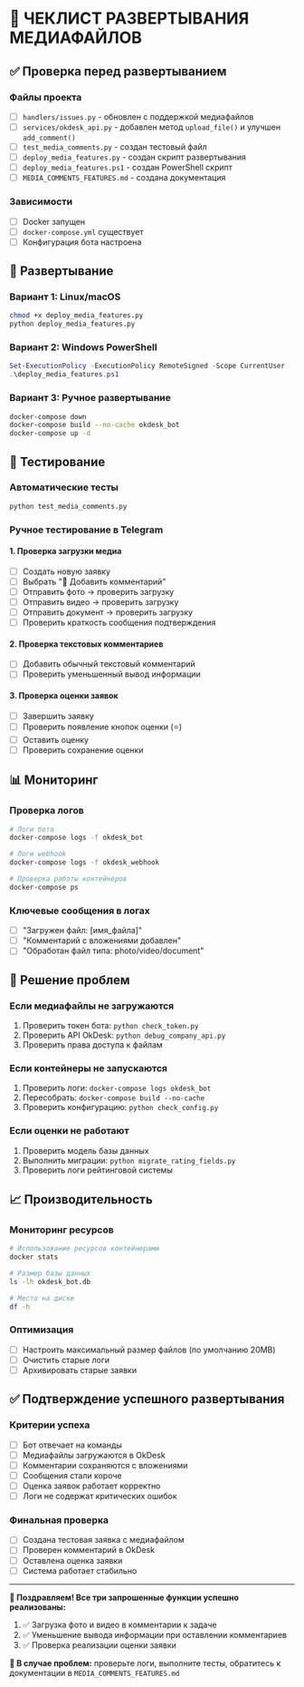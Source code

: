 # 🚀 ЧЕКЛИСТ РАЗВЕРТЫВАНИЯ МЕДИАФАЙЛОВ

## ✅ Проверка перед развертыванием

### Файлы проекта
- [ ] `handlers/issues.py` - обновлен с поддержкой медиафайлов
- [ ] `services/okdesk_api.py` - добавлен метод `upload_file()` и улучшен `add_comment()`
- [ ] `test_media_comments.py` - создан тестовый файл
- [ ] `deploy_media_features.py` - создан скрипт развертывания
- [ ] `deploy_media_features.ps1` - создан PowerShell скрипт
- [ ] `MEDIA_COMMENTS_FEATURES.md` - создана документация

### Зависимости
- [ ] Docker запущен
- [ ] `docker-compose.yml` существует
- [ ] Конфигурация бота настроена

## 🚀 Развертывание

### Вариант 1: Linux/macOS
```bash
chmod +x deploy_media_features.py
python deploy_media_features.py
```

### Вариант 2: Windows PowerShell
```powershell
Set-ExecutionPolicy -ExecutionPolicy RemoteSigned -Scope CurrentUser
.\deploy_media_features.ps1
```

### Вариант 3: Ручное развертывание
```bash
docker-compose down
docker-compose build --no-cache okdesk_bot
docker-compose up -d
```

## 🧪 Тестирование

### Автоматические тесты
```bash
python test_media_comments.py
```

### Ручное тестирование в Telegram

#### 1. Проверка загрузки медиа
- [ ] Создать новую заявку
- [ ] Выбрать "💬 Добавить комментарий"
- [ ] Отправить фото → проверить загрузку
- [ ] Отправить видео → проверить загрузку
- [ ] Отправить документ → проверить загрузку
- [ ] Проверить краткость сообщения подтверждения

#### 2. Проверка текстовых комментариев
- [ ] Добавить обычный текстовый комментарий
- [ ] Проверить уменьшенный вывод информации

#### 3. Проверка оценки заявок
- [ ] Завершить заявку
- [ ] Проверить появление кнопок оценки (⭐)
- [ ] Оставить оценку
- [ ] Проверить сохранение оценки

## 📊 Мониторинг

### Проверка логов
```bash
# Логи бота
docker-compose logs -f okdesk_bot

# Логи webhook
docker-compose logs -f okdesk_webhook

# Проверка работы контейнеров
docker-compose ps
```

### Ключевые сообщения в логах
- [ ] "Загружен файл: [имя_файла]"
- [ ] "Комментарий с вложениями добавлен"
- [ ] "Обработан файл типа: photo/video/document"

## 🐛 Решение проблем

### Если медиафайлы не загружаются
1. Проверить токен бота: `python check_token.py`
2. Проверить API OkDesk: `python debug_company_api.py`
3. Проверить права доступа к файлам

### Если контейнеры не запускаются
1. Проверить логи: `docker-compose logs okdesk_bot`
2. Пересобрать: `docker-compose build --no-cache`
3. Проверить конфигурацию: `python check_config.py`

### Если оценки не работают
1. Проверить модель базы данных
2. Выполнить миграции: `python migrate_rating_fields.py`
3. Проверить логи рейтинговой системы

## 📈 Производительность

### Мониторинг ресурсов
```bash
# Использование ресурсов контейнерами
docker stats

# Размер базы данных
ls -lh okdesk_bot.db

# Место на диске
df -h
```

### Оптимизация
- [ ] Настроить максимальный размер файлов (по умолчанию 20MB)
- [ ] Очистить старые логи
- [ ] Архивировать старые заявки

## ✅ Подтверждение успешного развертывания

### Критерии успеха
- [ ] Бот отвечает на команды
- [ ] Медиафайлы загружаются в OkDesk
- [ ] Комментарии сохраняются с вложениями
- [ ] Сообщения стали короче
- [ ] Оценка заявок работает корректно
- [ ] Логи не содержат критических ошибок

### Финальная проверка
- [ ] Создана тестовая заявка с медиафайлом
- [ ] Проверен комментарий в OkDesk
- [ ] Оставлена оценка заявки
- [ ] Система работает стабильно

---

**🎉 Поздравляем! Все три запрошенные функции успешно реализованы:**
1. ✅ Загрузка фото и видео в комментарии к задаче
2. ✅ Уменьшение вывода информации при оставлении комментариев  
3. ✅ Проверка реализации оценки заявки

**📧 В случае проблем:** проверьте логи, выполните тесты, обратитесь к документации в `MEDIA_COMMENTS_FEATURES.md`